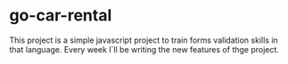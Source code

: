 # go-car-rental


This project is a simple javascript project to train forms validation skills in that language.
Every week I´ll be writing the new features of thge project.
